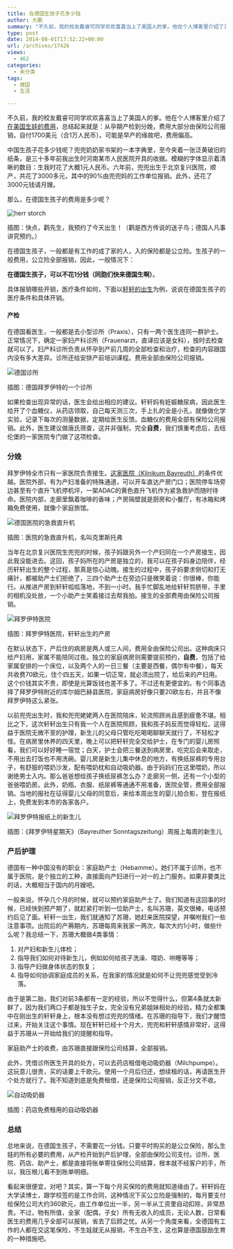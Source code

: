 ```yaml
---
title: 在德国生孩子花多少钱
author: 大鹏
summary: "不久前，我的校友戴睿可同学欢欢喜喜当上了美国人的爹。他在个人博客里介绍了[在美国生娃的费用][1]，总结起来就是：从孕期产检到分娩，费用大部分由保险公司报销，自付1700美元（合1万人民币）。可能是早产的缘故吧，费用偏高。"
type: post
date: 2014-08-01T17:52:22+00:00
url: /archives/17426
views:
  - 462
categories:
  - 未分类
tags:
  - 德国
  - 生活

---
```

不久前，我的校友戴睿可同学欢欢喜喜当上了美国人的爹。他在个人博客里介绍了[在美国生娃的费用][1]，总结起来就是：从孕期产检到分娩，费用大部分由保险公司报销，自付1700美元（合1万人民币）。可能是早产的缘故吧，费用偏高。

中国生孩子花多少钱呢？兜兜奶奶家书架的一本字典里，至今夹着一张泛黄破旧的纸条，是三十多年前我出生时河南某市人民医院开具的收据。模糊的字体显示着清晰的数目：生我时花了大概1元人民币。六年前，兜兜出生于北京复兴医院，顺产，共花了3000多元，其中的90%由兜兜妈的工作单位报销。此外，还花了3000元钱请月嫂。

那么，在德国生孩子的费用是多少呢？

![herr storch][2]

插图：快点，鹳先生，我预约了今天出生！（鹳是西方传说的送子鸟；德国人凡事讲究预约。）

在德国生孩子，一般都是有工作的成了家的人，入的保险都是公立险。生孩子的一般费用，公立险全部报销，因此，一般情况下：

**在德国生孩子，可以不花1分钱（同胞们快来德国生啊）**。

具体报销哪些开销，医疗条件如何，下面以[轩轩的出生][3]为例，说说在德国生孩子的医疗条件和具体开销。

#### 产检

在德国看医生，一般都是去小型诊所（Praxis），只有一两个医生连同一群护士。正常情况下，确定一家妇产科诊所（Frauenarzt，直译应该是女科），按时去检查就可以了。妇产科诊所负责从怀孕到产前几周的全部检查和治疗，检查的内容跟国内没有多大差异。诊所还给安排产前培训课程。费用全部由保险公司报销。

![德国诊所][4]

插图：德国拜罗伊特的一个诊所

如果检查出现异常的话，医生会给出相应的建议。轩轩妈有妊娠糖尿病，因此医生给开了个血糖仪，从药店领取，自己每天测三次，手上扎的全是小孔，就像做化学实验，记录下每次的测量数据，定期给医生反馈。血糖仪的费用全部有保险公司报销。此外，医生建议做唐氏筛查，这并非强制，完全**自费**，我们慎重考虑后，去纽伦堡的一家医院专门做了这项检查。

### 分娩

拜罗伊特全市只有一家医院负责接生。[这家医院（Klinikum Bayreuth）][5]的条件优越。医院外部，有为产妇准备的特殊通道，可以开车直达产房门口；医院停车场旁边甚至有个直升飞机停机坪，一架ADAC的黄色直升飞机作为紧急救护而随时待命。医院内部，走廊里飘着咖啡的香味；产房隔壁就是厨房和小餐厅，有冰箱和烤箱免费使用，就像个家庭旅馆。

![德国医院的急救直升机][6]

插图：医院的急救直升机，名叫克里斯托弗

当年在北京复兴医院生兜兜的时候，孩子妈跟另外一个产妇同在一个产房接生，因此我没能进去。这回，孩子妈所在的产房是独立的，我可以在孩子妈身边陪伴，经历轩轩出生的整个过程，那真是惊心动魄。接生的过程中，孩子妈要求侧切和打无痛针，都被助产士们拒绝了，三四个助产士在旁边只是微笑着说：你很棒，你能行。从推进产房到轩轩呱呱落地，不到一小时。我手忙脚乱地给轩轩剪脐带，手里的相机没处放，一个小助产士笑着接过去帮我拍。接生的全部费用由保险公司报销。

![拜罗伊特医院][7]

插图：拜罗伊特医院，轩轩出生的产房

在默认状态下，产后住的病房是两人或三人间，费用全由保险公司出。这种病床只给产妇用，家属不能陪同过夜。独立的家庭病房则需要提前预约，**自费**，包括了给家属安排的一个床位，以及两个人的一日三餐（主要是西餐，偶尔有中餐），每天共收费70欧元，住个四五天，如果一切正常，就必须出院了，给后来的产妇用。这个价钱其实不贵，即使是光算饭钱也差不多了。不过还有更便宜的。有个同事选择了拜罗伊特附近的库尔姆巴赫县医院，家庭病房好像只要20欧左右，并且不像拜罗伊特这么紧张。

以前兜兜出生时，我和兜兜姥姥两人在医院陪床，轮流照顾尚且感到疲惫不堪。相比之下，这次轩轩出生只有我一个人在医院照顾，我和孩子妈反而觉得轻松，这得益于医院无微不至的护理，新生儿的父母只管吃吃喝喝聊聊天就行了，不轻松才怪。在病房里休养的四天里，晚上可以把轩轩完全交给护士，在专门的婴儿房照看，我们可以好好睡一宿觉；白天，护士会把三餐送到病房里，吃完后会来取走，不用出去打饭也不用洗碗。婴儿房是新生儿集中休息的地方，有换纸尿裤的专用台子，有舒服的喂奶沙发，配有喂奶枕和自动吸奶器。由于妈妈们在这里喂奶，所以谢绝男士入内。那么爸爸想给孩子换纸尿裤怎么办？走廊另一侧，还有一个小型的爸爸喂奶房。此外，奶瓶、衣服、纸尿裤等通通不用准备，医院全管，费用全部报销。当地的报社在征得婴儿父母的同意后，来给本周出生的婴儿拍合影，登在报纸上，免费发到本市的各家各户。

![拜罗伊特报纸上的新生儿][8]

插图：《拜罗伊特星期天》（Bayreuther Sonntagszeitung）周报上每周的新生儿

### 产后护理

德国有一种中国没有的职业：家庭助产士（Hebamme）。她们不属于诊所，也不属于医院，是个独立的工种，直接面向产妇进行一对一的上门服务。如果非要类比的话，大概相当于国内的月嫂吧。

一般来说，怀孕几个月的时候，就可以预约家庭助产士了。我们知道有这回事的时候，已经快到预产期了，就赶紧打听到一位助产士，名叫苏珊，英文很棒，电话预约后见了面。轩轩一出生，我们就通知了苏珊，她赶来医院探望，并嘱咐我们一些注意事项。出院后的产褥期内，苏珊每周来我家一两次，每次大约1小时，做些什么呢？我总结一下，苏珊大概做4类事情：

  1. 对产妇和新生儿体检；
  2. 指导我们如何对待新生儿，例如如何给孩子洗澡、喂奶、哄睡等等； 
  3. 指导产妇做身体状态的恢复； 
  4. 指导如何协调家庭成员的关系，在我家的情况就是如何不让兜兜感觉受到冷落。

由于是第二胎，我们对前3条都有一定的经验，所以不觉得什么，但第4条就太新鲜了，因为我们两口子都是独生子女，完全没有兄弟姐妹相处的经验，精力全都集中在刚出生的轩轩身上，根本没有想过兜兜的情绪。在苏珊的指导下，我们才醒悟过来，开始关注这个事情。现在轩轩已经十个月大，兜兜和轩轩感情非常好，这得益于苏珊从一开始给我们的提醒和指导。

家庭助产士的收费，由苏珊直接跟保险公司结算，全部报销。

此外，凭借诊所医生开具的处方，可以去药店租借电动吸奶器（Milchpumpe）。这玩意儿很贵，买的话要上千欧元。使用一个月后归还，想续租的话，再请医生开个处方就行了。我不知道到底是免费租借，还是保险公司报销，反正分文不收。

![自动吸奶器][9]

插图：药店免费租用的自动吸奶器

### 总结

总地来说，在德国生孩子，不需要花一分钱。只要平时购买的是公立保险，那么生娃的所有必要的费用，从产检开始到产后护理，全部由保险公司支付。诊所、医院、药店、助产士，都是直接将账单寄往保险公司结算，根本就不经客户的手，所以，我压根儿看不到账单明细。

看起来很便宜，对吧？其实，算一下每个月买保险的费用就知道缘由了。轩轩妈在大学读博士，跟学校签的是工作合同，这种情况下买公立险是强制的，每月要支付给保险公司大约360欧元，由工作单位出一半，另一半从工资里自动扣除，非常昂贵。不过，物有所值，全家（配偶，子女）所有无收入的成员，无论人数，日常看医生的费用几乎全部可以报销，省去了后顾之忧。从另一个角度来看，全德国有工作的人都在交这笔保险，不生娃就无从报销，不生白不生，这也算是德国鼓励生育的一种措施吧。

 [1]: http://cn.derekyang.us/delivery-cost/
 [2]: https://gwkpxq.bn1.livefilestore.com/y2pi10IHRAyyuXAFtlO3idBXGKNE3_06wJgbe7YWdvd_ciQy6oZjIKLaWHgH_gZPyVbD-rMKXxmecSd2xF3lN3W8ieuHzqzOzKeTpbiLxKR6PY/2014-08-02_herr_storch.jpg
 [3]: http://pzhao.org/archives/15552
 [4]: https://gwkpxq.bn1.livefilestore.com/y2piBk67MD2VYuwTrHSXy2GPXAb_0kc_e_1FYkcOAO5j9xV8JLW4dZbF2PXsNAmy8n8YxhtzDEV6Z7WdzNc3Nx98ciTqodSU57JHKYPDj8mkQc/2014-08-02_praxis.jpg
 [5]: http://pzhao.org/archives/15553
 [6]: https://gwkpxq.bn1.livefilestore.com/y2p3wM2vnamNnN_5tL5sAk-iSihpSceLDLhQ85m8S0JBaBpNnMS6dieGda-I0QuzO368gooFFSb-ULt-mY1x4p5lDSWpqLW48L1djP6_gFUHec/2014-08-02_christoph.jpg
 [7]: https://gwkpxq.bn1.livefilestore.com/y2pamNhwQgRFfEyJA1AuHBvJ5vCcoMu15mRyOnLlGW6tCrieVvE8K3qIPDfwmrFfjTWWIBL7sphIW_RwkvsfkvSoQS7t_A8cR1z7kBWDlTzXbE/2014-08-01_kreisssaal.jpg
 [8]: https://gwkpxq.bn1.livefilestore.com/y2pEnjZadmh9clKQ_DwHP_ByYeUYDCqLVYcEA1KJevT4aAxZlXKITe2LWmWOj7sY6S0-K-hItREZRJxldnY4RyhDxgDOt1zG3H-WNXcj3_Bsfw/2014-08-01_babyonnews.jpg
 [9]: https://gwkpxq.bn1.livefilestore.com/y2pjsAxnKFFl2Jkth6nuaU03pKUQqepDaGJmJZaZUASxZxNvQNfVw3s7SAxl-xhUFDySRCeKVWCCPjvqeKiEXSsR9ItCZJo9MlxO6GUdGn7jMk/2014-08-02_milchpumpe.jpg
